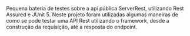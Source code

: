 Pequena bateria de testes sobre a api pública ServerRest, utilizando Rest Assured e JUnit 5. Neste projeto foram utilizadas algumas maneiras de como se pode testar uma API Rest utilizando o framework, desde a construção da requisição, até a resposta do endpoint.
